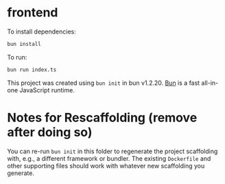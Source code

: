 # frontend

To install dependencies:

```bash
bun install
```

To run:

```bash
bun run index.ts
```

This project was created using `bun init` in bun v1.2.20. [Bun](https://bun.com)
is a fast all-in-one JavaScript runtime.

# Notes for Rescaffolding (remove after doing so)

You can re-run `bun init` in this folder to regenerate the project scaffolding
with, e.g., a different framework or bundler. The existing `Dockerfile` and
other supporting files should work with whatever new scaffolding you generate. 
